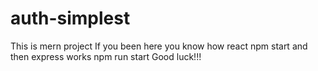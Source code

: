 # auth-simplest
This is mern project
If you been here you know how react
npm start
and then express works
npm run start
Good luck!!!

